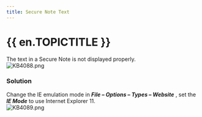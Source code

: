 ```yaml
---
title: Secure Note Text
---
```

# {{ en.TOPICTITLE }}
The text in a Secure Note is not displayed properly.  
![KB4088.png](/img/en/kb/KB4088.png)
### Solution
Change the IE emulation mode in ***File – Options – Types – Website*** , set the ***IE Mode*** to use Internet Explorer 11.  
![KB4089.png](/img/en/kb/KB4089.png)
